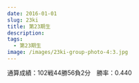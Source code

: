 ```yaml
---
date: 2016-01-01
slug: 23ki
title: 第23期生
description:
tags:
  - 第23期生
image: /images/23ki-group-photo-4:3.jpg
---
```


通算成績：102戦44勝56負2分　勝率：0.440
